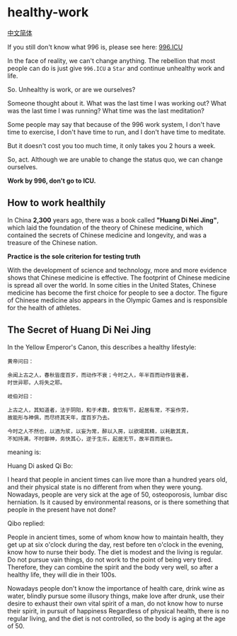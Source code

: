 # healthy-work

[中文简体](https://github.com/CarGod/healthy-work/blob/master/Chinese.md)

If you still don't know what 996 is, please see here: [996.ICU](https://github.com/996icu/996.ICU)

In the face of reality, we can't change anything. The rebellion that most people can do is just give `996.ICU` a `Star` and continue unhealthy work and life.

So. Unhealthy is work, or are we ourselves?

Someone thought about it. What was the last time I was working out? What was the last time I was running? What time was the last meditation?

Some people may say that because of the 996 work system, I don't have time to exercise, I don't have time to run, and I don't have time to meditate.

But it doesn't cost you too much time, it only takes you 2 hours a week.

So, act. Although we are unable to change the status quo, we can change ourselves.

**Work by 996, don't go to ICU.**

## How to work healthily

In China **2,300** years ago, there was a book called **"Huang Di Nei Jing"**, which laid the foundation of the theory of Chinese medicine, which contained the secrets of Chinese medicine and longevity, and was a treasure of the Chinese nation.

**Practice is the sole criterion for testing truth**

With the development of science and technology, more and more evidence shows that Chinese medicine is effective. The footprint of Chinese medicine is spread all over the world. In some cities in the United States, Chinese medicine has become the first choice for people to see a doctor. The figure of Chinese medicine also appears in the Olympic Games and is responsible for the health of athletes.

## The Secret of Huang Di Nei Jing

In the Yellow Emperor's Canon, this describes a healthy lifestyle:

```text
黄帝问曰：

余闻上古之人，春秋皆度百岁，而动作不衰；今时之人，年半百而动作皆衰者，
时世异耶，人将失之耶。

岐伯对曰：

上古之人，其知道者，法于阴阳，和于术数，食饮有节，起居有常，不妄作劳，
故能形与神俱，而尽终其天年，度百岁乃去。

今时之人不然也，以酒为浆，以妄为常，醉以入房，以欲竭其精，以耗散其真，
不知持满，不时御神，务快其心，逆于生乐，起居无节，故半百而衰也。
```

meaning is:

Huang Di asked Qi Bo:

I heard that people in ancient times can live more than a hundred years old, and their physical state is no different from when they were young. Nowadays, people are very sick at the age of 50, osteoporosis, lumbar disc herniation. Is it caused by environmental reasons, or is there something that people in the present have not done?

Qibo replied:

People in ancient times, some of whom know how to maintain health, they get up at six o'clock during the day, rest before ten o'clock in the evening, know how to nurse their body. The diet is modest and the living is regular. Do not pursue vain things, do not work to the point of being very tired. Therefore, they can combine the spirit and the body very well, so after a healthy life, they will die in their 100s.

Nowadays people don't know the importance of health care, drink wine as water, blindly pursue some illusory things, make love after drunk, use their desire to exhaust their own vital spirit of a man, do not know how to nurse their spirit, in pursuit of happiness Regardless of physical health, there is no regular living, and the diet is not controlled, so the body is aging at the age of 50.